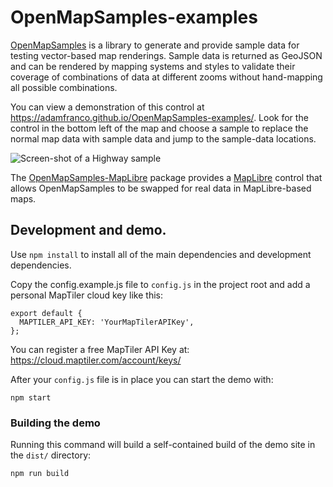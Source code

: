 # OpenMapSamples-examples

[OpenMapSamples](https://github.com/adamfranco/OpenMapSamples) is a library to
generate and provide sample data for testing vector-based map renderings. Sample
data is returned as GeoJSON and can be rendered by mapping systems and styles to
validate their coverage of combinations of data at different zooms without
hand-mapping all possible combinations.

You can view a demonstration of this control at https://adamfranco.github.io/OpenMapSamples-examples/.
Look for the control in the bottom left of the map and choose a sample to replace
the normal map data with sample data and jump to the sample-data locations.

![Screen-shot of a Highway sample](https://user-images.githubusercontent.com/25242/152425778-14b8c108-e8a1-47ce-9ae0-9abe554c1d68.png)

The [OpenMapSamples-MapLibre](https://github.com/adamfranco/OpenMapSamples-MapLibre)
package provides a [MapLibre](https://github.com/maplibre) control that allows
OpenMapSamples to be swapped for real data in MapLibre-based maps.

## Development and demo.

Use `npm install` to install all of the main dependencies and development dependencies.

Copy the config.example.js file to `config.js` in the project root and add a personal MapTiler cloud key like this:
```
export default {
  MAPTILER_API_KEY: 'YourMapTilerAPIKey',
};
```
You can register a free MapTiler API Key at: https://cloud.maptiler.com/account/keys/

After your `config.js` file is in place you can start the demo with:

```
npm start
```

### Building the demo

Running this command will build a self-contained build of the demo site in the `dist/` directory:

```
npm run build
```
